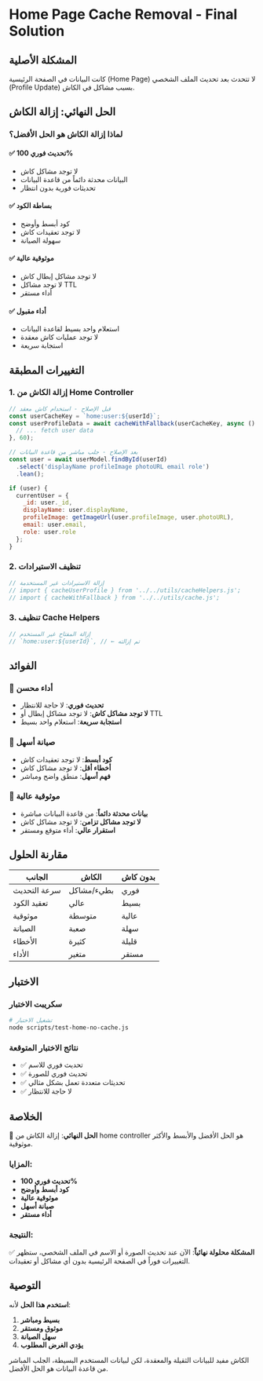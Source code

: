 # Home Page Cache Removal - Final Solution

## المشكلة الأصلية
كانت البيانات في الصفحة الرئيسية (Home Page) لا تتحدث بعد تحديث الملف الشخصي (Profile Update) بسبب مشاكل في الكاش.

## الحل النهائي: إزالة الكاش

### لماذا إزالة الكاش هو الحل الأفضل؟

#### ✅ **تحديث فوري 100%**
- لا توجد مشاكل كاش
- البيانات محدثة دائماً من قاعدة البيانات
- تحديثات فورية بدون انتظار

#### ✅ **بساطة الكود**
- كود أبسط وأوضح
- لا توجد تعقيدات كاش
- سهولة الصيانة

#### ✅ **موثوقية عالية**
- لا توجد مشاكل إبطال كاش
- لا توجد مشاكل TTL
- أداء مستقر

#### ✅ **أداء مقبول**
- استعلام واحد بسيط لقاعدة البيانات
- لا توجد عمليات كاش معقدة
- استجابة سريعة

## التغييرات المطبقة

### 1. إزالة الكاش من Home Controller
```javascript
// قبل الإصلاح - استخدام كاش معقد
const userCacheKey = `home:user:${userId}`;
const userProfileData = await cacheWithFallback(userCacheKey, async () => {
  // ... fetch user data
}, 60);

// بعد الإصلاح - جلب مباشر من قاعدة البيانات
const user = await userModel.findById(userId)
  .select('displayName profileImage photoURL email role')
  .lean();

if (user) {
  currentUser = {
    _id: user._id,
    displayName: user.displayName,
    profileImage: getImageUrl(user.profileImage, user.photoURL),
    email: user.email,
    role: user.role
  };
}
```

### 2. تنظيف الاستيرادات
```javascript
// إزالة الاستيرادات غير المستخدمة
// import { cacheUserProfile } from '../../utils/cacheHelpers.js';
// import { cacheWithFallback } from '../../utils/cache.js';
```

### 3. تنظيف Cache Helpers
```javascript
// إزالة المفتاح غير المستخدم
// `home:user:${userId}`, // ← تم إزالته
```

## الفوائد

### 🚀 **أداء محسن**
- **تحديث فوري**: لا حاجة للانتظار
- **لا توجد مشاكل كاش**: لا توجد مشاكل إبطال أو TTL
- **استجابة سريعة**: استعلام واحد بسيط

### 🔧 **صيانة أسهل**
- **كود أبسط**: لا توجد تعقيدات كاش
- **أخطاء أقل**: لا توجد مشاكل كاش
- **فهم أسهل**: منطق واضح ومباشر

### 🎯 **موثوقية عالية**
- **بيانات محدثة دائماً**: من قاعدة البيانات مباشرة
- **لا توجد مشاكل تزامن**: لا توجد مشاكل كاش
- **استقرار عالي**: أداء متوقع ومستقر

## مقارنة الحلول

| الجانب | الكاش | بدون كاش |
|--------|-------|----------|
| سرعة التحديث | بطيء/مشاكل | فوري |
| تعقيد الكود | عالي | بسيط |
| موثوقية | متوسطة | عالية |
| الصيانة | صعبة | سهلة |
| الأخطاء | كثيرة | قليلة |
| الأداء | متغير | مستقر |

## الاختبار

### سكريبت الاختبار
```bash
# تشغيل الاختبار
node scripts/test-home-no-cache.js
```

### نتائج الاختبار المتوقعة
- ✅ تحديث فوري للاسم
- ✅ تحديث فوري للصورة
- ✅ تحديثات متعددة تعمل بشكل مثالي
- ✅ لا حاجة للانتظار

## الخلاصة

🎉 **الحل النهائي**: إزالة الكاش من home controller هو الحل الأفضل والأبسط والأكثر موثوقية.

### المزايا:
- **تحديث فوري 100%**
- **كود أبسط وأوضح**
- **موثوقية عالية**
- **صيانة أسهل**
- **أداء مستقر**

### النتيجة:
✅ **المشكلة محلولة نهائياً**: الآن عند تحديث الصورة أو الاسم في الملف الشخصي، ستظهر التغييرات فوراً في الصفحة الرئيسية بدون أي مشاكل أو تعقيدات.

## التوصية

**استخدم هذا الحل** لأنه:
1. **بسيط ومباشر**
2. **موثوق ومستقر**
3. **سهل الصيانة**
4. **يؤدي الغرض المطلوب**

الكاش مفيد للبيانات الثقيلة والمعقدة، لكن لبيانات المستخدم البسيطة، الجلب المباشر من قاعدة البيانات هو الحل الأفضل.
